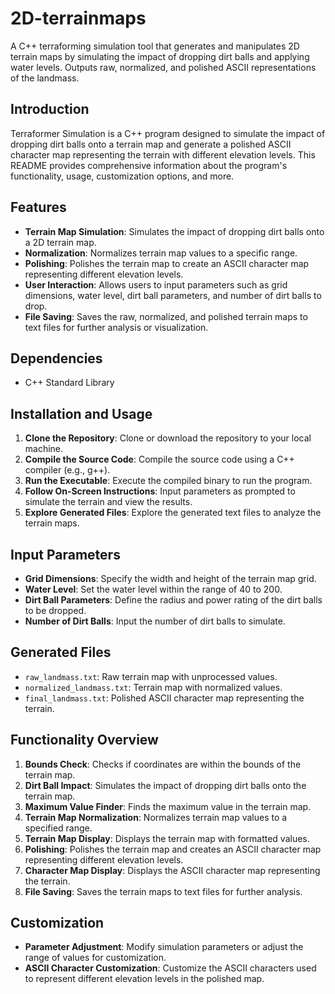 # 2D-terrainmaps
A C++ terraforming simulation tool that generates and manipulates 2D terrain maps by simulating the impact of dropping dirt balls and applying water levels. Outputs raw, normalized, and polished ASCII representations of the landmass.
## Introduction
Terraformer Simulation is a C++ program designed to simulate the impact of dropping dirt balls onto a terrain map and generate a polished ASCII character map representing the terrain with different elevation levels. This README provides comprehensive information about the program's functionality, usage, customization options, and more.

## Features
- **Terrain Map Simulation**: Simulates the impact of dropping dirt balls onto a 2D terrain map.
- **Normalization**: Normalizes terrain map values to a specific range.
- **Polishing**: Polishes the terrain map to create an ASCII character map representing different elevation levels.
- **User Interaction**: Allows users to input parameters such as grid dimensions, water level, dirt ball parameters, and number of dirt balls to drop.
- **File Saving**: Saves the raw, normalized, and polished terrain maps to text files for further analysis or visualization.

## Dependencies
- C++ Standard Library

## Installation and Usage
1. **Clone the Repository**: Clone or download the repository to your local machine.
2. **Compile the Source Code**: Compile the source code using a C++ compiler (e.g., g++).
3. **Run the Executable**: Execute the compiled binary to run the program.
4. **Follow On-Screen Instructions**: Input parameters as prompted to simulate the terrain and view the results.
5. **Explore Generated Files**: Explore the generated text files to analyze the terrain maps.

## Input Parameters
- **Grid Dimensions**: Specify the width and height of the terrain map grid.
- **Water Level**: Set the water level within the range of 40 to 200.
- **Dirt Ball Parameters**: Define the radius and power rating of the dirt balls to be dropped.
- **Number of Dirt Balls**: Input the number of dirt balls to simulate.

## Generated Files
- `raw_landmass.txt`: Raw terrain map with unprocessed values.
- `normalized_landmass.txt`: Terrain map with normalized values.
- `final_landmass.txt`: Polished ASCII character map representing the terrain.

## Functionality Overview
1. **Bounds Check**: Checks if coordinates are within the bounds of the terrain map.
2. **Dirt Ball Impact**: Simulates the impact of dropping dirt balls onto the terrain map.
3. **Maximum Value Finder**: Finds the maximum value in the terrain map.
4. **Terrain Map Normalization**: Normalizes terrain map values to a specified range.
5. **Terrain Map Display**: Displays the terrain map with formatted values.
6. **Polishing**: Polishes the terrain map and creates an ASCII character map representing different elevation levels.
7. **Character Map Display**: Displays the ASCII character map representing the terrain.
8. **File Saving**: Saves the terrain maps to text files for further analysis.

## Customization
- **Parameter Adjustment**: Modify simulation parameters or adjust the range of values for customization.
- **ASCII Character Customization**: Customize the ASCII characters used to represent different elevation levels in the polished map.
